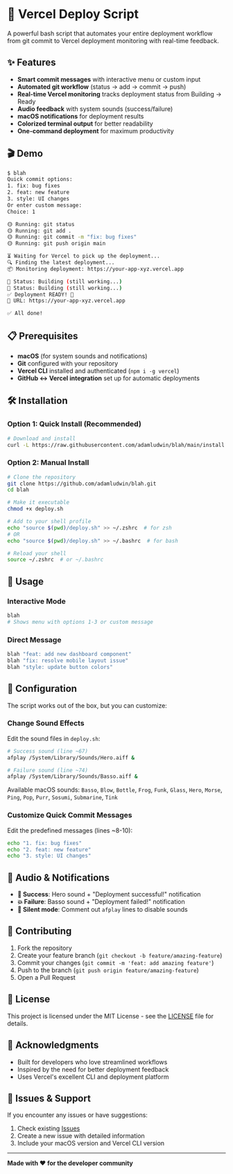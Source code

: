 # 🚀 Vercel Deploy Script

A powerful bash script that automates your entire deployment workflow from git commit to Vercel deployment monitoring with real-time feedback.

## ✨ Features

- **Smart commit messages** with interactive menu or custom input
- **Automated git workflow** (status → add → commit → push)
- **Real-time Vercel monitoring** tracks deployment status from Building → Ready
- **Audio feedback** with system sounds (success/failure)
- **macOS notifications** for deployment results
- **Colorized terminal output** for better readability
- **One-command deployment** for maximum productivity

## 🎬 Demo

```bash
$ blah
Quick commit options:
1. fix: bug fixes
2. feat: new feature
3. style: UI changes
Or enter custom message:
Choice: 1

🟡 Running: git status
🟡 Running: git add .
🟡 Running: git commit -m "fix: bug fixes"
🟡 Running: git push origin main

⏳ Waiting for Vercel to pick up the deployment...
🔍 Finding the latest deployment...
📦 Monitoring deployment: https://your-app-xyz.vercel.app

🔄 Status: Building (still working...)
🔄 Status: Building (still working...)
✅ Deployment READY! 🎉
🔗 URL: https://your-app-xyz.vercel.app

✅ All done!
```

## 📋 Prerequisites

- **macOS** (for system sounds and notifications)
- **Git** configured with your repository
- **Vercel CLI** installed and authenticated (`npm i -g vercel`)
- **GitHub ↔ Vercel integration** set up for automatic deployments

## 🛠 Installation

### Option 1: Quick Install (Recommended)

```bash
# Download and install
curl -L https://raw.githubusercontent.com/adamludwin/blah/main/install.sh | bash
```

### Option 2: Manual Install

```bash
# Clone the repository
git clone https://github.com/adamludwin/blah.git
cd blah

# Make it executable
chmod +x deploy.sh

# Add to your shell profile
echo "source $(pwd)/deploy.sh" >> ~/.zshrc  # for zsh
# OR
echo "source $(pwd)/deploy.sh" >> ~/.bashrc  # for bash

# Reload your shell
source ~/.zshrc  # or ~/.bashrc
```

## 🎯 Usage

### Interactive Mode
```bash
blah
# Shows menu with options 1-3 or custom message
```

### Direct Message
```bash
blah "feat: add new dashboard component"
blah "fix: resolve mobile layout issue"
blah "style: update button colors"
```

## 🔧 Configuration

The script works out of the box, but you can customize:

### Change Sound Effects
Edit the sound files in `deploy.sh`:
```bash
# Success sound (line ~67)
afplay /System/Library/Sounds/Hero.aiff &

# Failure sound (line ~74) 
afplay /System/Library/Sounds/Basso.aiff &
```

Available macOS sounds: `Basso`, `Blow`, `Bottle`, `Frog`, `Funk`, `Glass`, `Hero`, `Morse`, `Ping`, `Pop`, `Purr`, `Sosumi`, `Submarine`, `Tink`

### Customize Quick Commit Messages
Edit the predefined messages (lines ~8-10):
```bash
echo "1. fix: bug fixes"
echo "2. feat: new feature" 
echo "3. style: UI changes"
```

## 🎵 Audio & Notifications

- **🎊 Success**: Hero sound + "Deployment successful!" notification
- **💥 Failure**: Basso sound + "Deployment failed!" notification  
- **🔕 Silent mode**: Comment out `afplay` lines to disable sounds

## 🤝 Contributing

1. Fork the repository
2. Create your feature branch (`git checkout -b feature/amazing-feature`)
3. Commit your changes (`git commit -m 'feat: add amazing feature'`)
4. Push to the branch (`git push origin feature/amazing-feature`)
5. Open a Pull Request

## 📝 License

This project is licensed under the MIT License - see the [LICENSE](LICENSE) file for details.

## 🙏 Acknowledgments

- Built for developers who love streamlined workflows
- Inspired by the need for better deployment feedback
- Uses Vercel's excellent CLI and deployment platform

## 🐛 Issues & Support

If you encounter any issues or have suggestions:
1. Check existing [Issues](https://github.com/adamludwin/blah/issues)
2. Create a new issue with detailed information
3. Include your macOS version and Vercel CLI version

---

**Made with ❤️ for the developer community** 